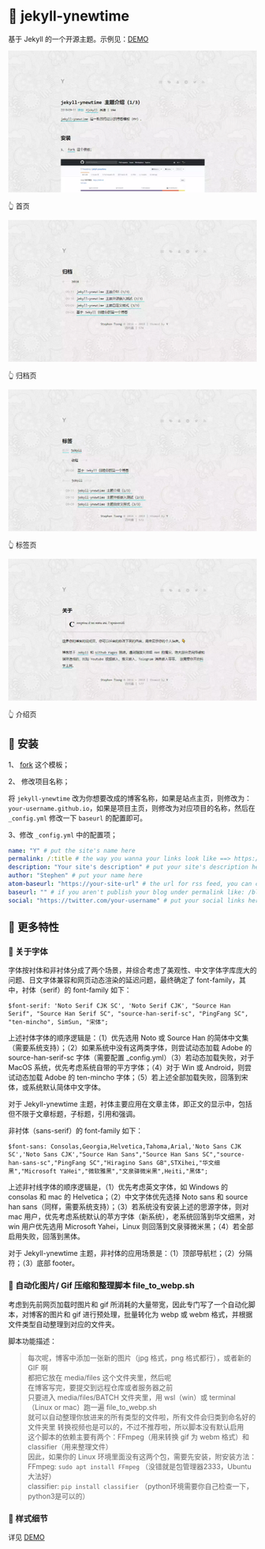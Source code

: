 # 📌 jekyll-ynewtime

基于 Jekyll 的一个开源主题。示例见：[DEMO](https://biki.ml/)

![](/media/files/WEBP/intro-1.webp)

👆 首页

![](/media/files/WEBP/intro-2.webp)

👆 归档页

![](/media/files/WEBP/intro-3.webp)

👆 标签页

![](/media/files/WEBP/intro-4.webp)

👆 介绍页

## 🔨 安装

1、 [fork](https://github.com/Ynewtime/jekyll-ynewtime) 这个模板；

2、 修改项目名称；

将 `jekyll-ynewtime` 改为你想要改成的博客名称，如果是站点主页，则修改为：`your-username.github.io`，如果是项目主页，则修改为对应项目的名称，然后在 `_config.yml` 修改一下 `baseurl` 的配置即可。

3、修改 `_config.yml` 中的配置项；

```yml
name: "Y" # put the site's name here
permalink: /:title # the way you wanna your links look like ==> https://jekyllrb.com/docs/permalinks/
description: "Your site's description" # put your site's description here
author: "Stephen" # put your name here
atom-baseurl: "https://your-site-url" # the url for rss feed, you can change it to your site's url
baseurl: "" # if you aren't publish your blog under permalink like: /blog/, you don't need change this, or change it to /your-repo's-name
social: "https://twitter.com/your-username" # put your social links here
```

## 🔨 更多特性

### 📕 关于字体

字体按衬体和非衬体分成了两个场景，并综合考虑了美观性、中文字体字库庞大的问题、日文字体兼容和网页动态渲染的延迟问题，最终确定了 font-family，其中，衬体（serif）的 font-family 如下：

```
$font-serif: 'Noto Serif CJK SC', 'Noto Serif CJK', "Source Han Serif", "Source Han Serif SC", "source-han-serif-sc", "PingFang SC", "ten-mincho", SimSun, "宋体";
```

上述衬体字体的顺序逻辑是：（1）优先选用 Noto 或 Source Han 的简体中文集（需要系统支持）；（2）如果系统中没有这两类字体，则尝试动态加载 Adobe 的 source-han-serif-sc 字体（需要配置 _config.yml）（3）若动态加载失败，对于 MacOS 系统，优先考虑系统自带的平方字体；（4）对于 Win 或 Android，则尝试动态加载 Adobe 的 ten-mincho 字体；（5）若上述全部加载失败，回落到宋体，或系统默认简体中文字体。

对于 Jekyll-ynewtime 主题，衬体主要应用在文章主体，即正文的显示中，包括但不限于文章标题，子标题，引用和强调。

非衬体（sans-serif）的 font-family 如下：

```
$font-sans: Consolas,Georgia,Helvetica,Tahoma,Arial,'Noto Sans CJK SC','Noto Sans CJK',"Source Han Sans","Source Han Sans SC","source-han-sans-sc","PingFang SC","Hiragino Sans GB",STXihei,"华文细黑","Microsoft YaHei","微软雅黑","文泉驿微米黑",Heiti,"黑体";
```

上述非衬线字体的顺序逻辑是，（1）优先考虑英文字体，如 Windows 的 consolas 和 mac 的 Helvetica；（2）中文字体优先选择 Noto sans 和 source han sans（同样，需要系统支持）；（3）若系统没有安装上述的思源字体，则对 mac 用户，优先考虑系统默认的苹方字体（新系统），老系统回落到华文细黑，对 win 用户优先选用 Microsoft Yahei，Linux 则回落到文泉驿微米黑；（4）若全部启用失败，回落到黑体。

对于 Jekyll-ynewtime 主题，非衬体的应用场景是：（1）顶部导航栏；（2）分隔符；（3）底部 footer。

### 📕 自动化图片/ Gif 压缩和整理脚本 file_to_webp.sh

考虑到先前网页加载时图片和 gif 所消耗的大量带宽，因此专门写了一个自动化脚本，对博客的图片和 gif 进行预处理，批量转化为 webp 或 webm 格式，并根据文件类型自动整理到对应的文件夹。

脚本功能描述：

> 每次呢，博客中添加一张新的图片（jpg 格式，png 格式都行），或者新的 GIF 啊  
都把它放在 media/files 这个文件夹里，然后呢  
在博客写完，要提交到远程仓库或者服务器之前  
只要进入 media/files/BATCH 文件夹里，用 wsl（win）或 terminal（Linux or mac）跑一遍 file_to_webp.sh  
就可以自动整理你放进来的所有类型的文件啦，所有文件会归类到命名好的文件夹里
转换视频也是可以的，不过不推荐啦，所以脚本没有默认启用  
这个脚本的依赖主要有两个：FFmpeg（用来转换 gif 为 webm 格式）和 classifier（用来整理文件）  
因此，如果你的 Linux 环境里面没有这两个包，需要先安装，附安装方法：  
FFmpeg: `sudo apt install FFmpeg` （没错就是包管理器2333，Ubuntu大法好）  
classifier: `pip install classifier` （python环境需要你自己检查一下，python3是可以的）

### 📕 样式细节

详见 [DEMO](https://biki.ml) 
